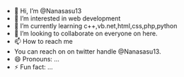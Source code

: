 - 👋 Hi, I’m @Nanasasu13
- 👀 I’m interested in web development
- 🌱 I’m currently learning c++,vb.net,html,css,php,python
- 💞️ I’m looking to collaborate on everyone on here.
- 📫 How to reach me
- You can reach on on twitter handle @Nanasasu13.
- 😄 Pronouns: ...
- ⚡ Fun fact: ...

<!---
Nanasasu13/Nanasasu13 is a ✨ special ✨ repository because its `README.md` (this file) appears on your GitHub profile.
You can click the Preview link to take a look at your changes.
--->
